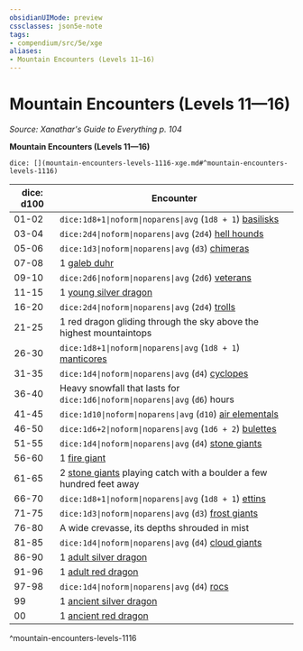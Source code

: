 ```yaml
---
obsidianUIMode: preview
cssclasses: json5e-note
tags:
- compendium/src/5e/xge
aliases:
- Mountain Encounters (Levels 11—16)
---
```

# Mountain Encounters (Levels 11—16)
*Source: Xanathar's Guide to Everything p. 104* 

**Mountain Encounters (Levels 11—16)**

`dice: [](mountain-encounters-levels-1116-xge.md#^mountain-encounters-levels-1116)`

| dice: d100 | Encounter |
|------------|-----------|
| 01-02 | `dice:1d8+1\|noform\|noparens\|avg` (`1d8 + 1`) [basilisks](/3-Mechanics/CLI/bestiary/monstrosity/basilisk-xmm.md) |
| 03-04 | `dice:2d4\|noform\|noparens\|avg` (`2d4`) [hell hounds](/3-Mechanics/CLI/bestiary/fiend/hell-hound-xmm.md) |
| 05-06 | `dice:1d3\|noform\|noparens\|avg` (`d3`) [chimeras](/3-Mechanics/CLI/bestiary/monstrosity/chimera-xmm.md) |
| 07-08 | 1 [galeb duhr](/3-Mechanics/CLI/bestiary/elemental/galeb-duhr-xmm.md) |
| 09-10 | `dice:2d6\|noform\|noparens\|avg` (`2d6`) [veterans](/3-Mechanics/CLI/bestiary/humanoid/warrior-veteran-xmm.md) |
| 11-15 | 1 [young silver dragon](/3-Mechanics/CLI/bestiary/dragon/young-silver-dragon-xmm.md) |
| 16-20 | `dice:2d4\|noform\|noparens\|avg` (`2d4`) [trolls](/3-Mechanics/CLI/bestiary/giant/troll-xmm.md) |
| 21-25 | 1 red dragon gliding through the sky above the highest mountaintops |
| 26-30 | `dice:1d8+1\|noform\|noparens\|avg` (`1d8 + 1`) [manticores](/3-Mechanics/CLI/bestiary/monstrosity/manticore-xmm.md) |
| 31-35 | `dice:1d4\|noform\|noparens\|avg` (`d4`) [cyclopes](/3-Mechanics/CLI/bestiary/giant/cyclops-sentry-xmm.md) |
| 36-40 | Heavy snowfall that lasts for `dice:1d6\|noform\|noparens\|avg` (`d6`) hours |
| 41-45 | `dice:1d10\|noform\|noparens\|avg` (`d10`) [air elementals](/3-Mechanics/CLI/bestiary/elemental/air-elemental-xmm.md) |
| 46-50 | `dice:1d6+2\|noform\|noparens\|avg` (`1d6 + 2`) [bulettes](/3-Mechanics/CLI/bestiary/monstrosity/bulette-xmm.md) |
| 51-55 | `dice:1d4\|noform\|noparens\|avg` (`d4`) [stone giants](/3-Mechanics/CLI/bestiary/giant/stone-giant-xmm.md) |
| 56-60 | 1 [fire giant](/3-Mechanics/CLI/bestiary/giant/fire-giant-xmm.md) |
| 61-65 | 2 [stone giants](/3-Mechanics/CLI/bestiary/giant/stone-giant-xmm.md) playing catch with a boulder a few hundred feet away |
| 66-70 | `dice:1d8+1\|noform\|noparens\|avg` (`1d8 + 1`) [ettins](/3-Mechanics/CLI/bestiary/giant/ettin-xmm.md) |
| 71-75 | `dice:1d3\|noform\|noparens\|avg` (`d3`) [frost giants](/3-Mechanics/CLI/bestiary/giant/frost-giant-xmm.md) |
| 76-80 | A wide crevasse, its depths shrouded in mist |
| 81-85 | `dice:1d4\|noform\|noparens\|avg` (`d4`) [cloud giants](/3-Mechanics/CLI/bestiary/giant/cloud-giant-xmm.md) |
| 86-90 | 1 [adult silver dragon](/3-Mechanics/CLI/bestiary/dragon/adult-silver-dragon-xmm.md) |
| 91-96 | 1 [adult red dragon](/3-Mechanics/CLI/bestiary/dragon/adult-red-dragon-xmm.md) |
| 97-98 | `dice:1d4\|noform\|noparens\|avg` (`d4`) [rocs](/3-Mechanics/CLI/bestiary/monstrosity/roc-xmm.md) |
| 99 | 1 [ancient silver dragon](/3-Mechanics/CLI/bestiary/dragon/ancient-silver-dragon-xmm.md) |
| 00 | 1 [ancient red dragon](/3-Mechanics/CLI/bestiary/dragon/ancient-red-dragon-xmm.md) |
^mountain-encounters-levels-1116